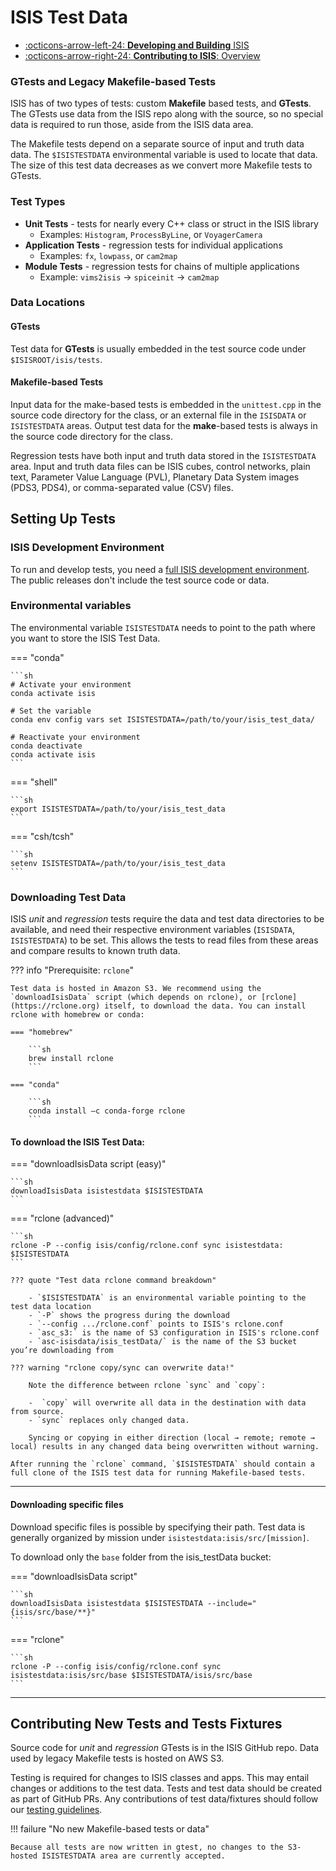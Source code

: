 # ISIS Test Data

<div class="grid cards" markdown>

- [:octicons-arrow-left-24: __Developing and Building__ ISIS](../../how-to-guides/isis-developer-guides/developing-isis3-with-cmake.md)
- [:octicons-arrow-right-24: __Contributing to ISIS__: Overview](../../how-to-guides/isis-developer-guides/contributing-to-isis.md)

</div>

### GTests and Legacy Makefile-based Tests

ISIS has of two types of tests: custom **Makefile** based tests, and **GTests**. The GTests use data from the ISIS repo along with the source, so no special data is required to run those, aside from the ISIS data area.

The Makefile tests depend on a separate source of input and truth data data.  The `$ISISTESTDATA` environmental variable is used to locate that data.  The size of this test data decreases as we convert more Makefile tests to GTests.

### Test Types

  - **Unit Tests** - tests for nearly every C++ class or struct in the ISIS library
    - Examples: `Histogram`, `ProcessByLine`, or `VoyagerCamera`
  - **Application Tests** - regression tests for individual applications
    - Examples: `fx`, `lowpass`, or `cam2map`
  - **Module Tests** - regression tests for chains of multiple applications
    - Example: `vims2isis` → `spiceinit` → `cam2map`

### Data Locations

#### GTests

Test data for **GTests** is usually embedded in the test source code under `$ISISROOT/isis/tests`.

#### Makefile-based Tests

Input data for the make-based tests is embedded in the `unittest.cpp` in the source code directory for the class, or an external file in the `ISISDATA` or `ISISTESTDATA` areas. Output test data for the **make**-based tests is always in the source code directory for the class.

Regression tests have both input and truth data stored in the `ISISTESTDATA` area. Input and truth data files can be ISIS cubes, control networks, plain text, Parameter Value Language (PVL), Planetary Data System images (PDS3, PDS4), or comma-separated value (CSV) files.

## Setting Up Tests

### ISIS Development Environment

To run and develop tests, you need a [full ISIS development environment](../../how-to-guides/isis-developer-guides/developing-isis3-with-cmake.md). The public releases don't include the test source code or data.

### Environmental variables
The environmental variable `ISISTESTDATA` needs to point to the path where you want to store the ISIS Test Data.


=== "conda"

    ```sh
    # Activate your environment
    conda activate isis

    # Set the variable
    conda env config vars set ISISTESTDATA=/path/to/your/isis_test_data/

    # Reactivate your environment
    conda deactivate
    conda activate isis
    ```

=== "shell"

    ```sh
    export ISISTESTDATA=/path/to/your/isis_test_data
    ```

=== "csh/tcsh"

    ```sh
    setenv ISISTESTDATA=/path/to/your/isis_test_data
    ```

### Downloading Test Data

ISIS *unit* and *regression* tests require the data and test data directories to be available, and need their respective environment variables (`ISISDATA`, `ISISTESTDATA`) to be set. This allows the tests to read files from these areas and compare results to known truth data.

??? info "Prerequisite: `rclone`"

    Test data is hosted in Amazon S3. We recommend using the `downloadIsisData` script (which depends on rclone), or [rclone](https://rclone.org) itself, to download the data. You can install rclone with homebrew or conda:

    === "homebrew"

        ```sh
        brew install rclone
        ```

    === "conda"

        ```sh
        conda install –c conda-forge rclone
        ```

#### To download the ISIS Test Data:

=== "downloadIsisData script (easy)"

    ```sh
    downloadIsisData isistestdata $ISISTESTDATA
    ```

=== "rclone (advanced)"

    ```sh
    rclone -P --config isis/config/rclone.conf sync isistestdata: $ISISTESTDATA
    ```

    ??? quote "Test data rclone command breakdown"

        - `$ISISTESTDATA` is an environmental variable pointing to the test data location
        - `-P` shows the progress during the download
        - `--config .../rclone.conf` points to ISIS's rclone.conf
        - `asc_s3:` is the name of S3 configuration in ISIS's rclone.conf
        - `asc-isisdata/isis_testData/` is the name of the S3 bucket you’re downloading from

    ??? warning "rclone copy/sync can overwrite data!"

        Note the difference between rclone `sync` and `copy`:

        -  `copy` will overwrite all data in the destination with data from source.
        - `sync` replaces only changed data.
        
        Syncing or copying in either direction (local → remote; remote → local) results in any changed data being overwritten without warning.

    After running the `rclone` command, `$ISISTESTDATA` should contain a full clone of the ISIS test data for running Makefile-based tests.

-----

#### Downloading specific files

Download specific files is possible by specifying their path.  Test data is generally organized by mission under `isistestdata:isis/src/[mission]`.

To download only the `base` folder from the isis_testData bucket:

=== "downloadIsisData script"

    ```sh
    downloadIsisData isistestdata $ISISTESTDATA --include="{isis/src/base/**}"
    ```

=== "rclone"

    ```sh
    rclone -P --config isis/config/rclone.conf sync isistestdata:isis/src/base $ISISTESTDATA/isis/src/base
    ```

-----

## Contributing New Tests and Tests Fixtures

Source code for *unit* and *regression* GTests is in the ISIS GitHub repo.  Data used by legacy Makefile tests is hosted on AWS S3. 

Testing is required for changes to ISIS classes and apps. This may entail changes or additions to the test data. Tests and test data should be created as part of GitHub PRs.  Any contributions of test data/fixtures should follow our [testing guidelines](../isis-developer-guides/writing-isis-tests-with-ctest-and-gtest.md).

!!! failure "No new Makefile-based tests or data"

    Because all tests are now written in gtest, no changes to the S3-hosted ISISTESTDATA area are currently accepted.